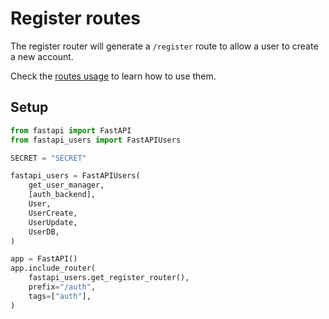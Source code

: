 # Register routes

The register router will generate a `/register` route to allow a user to create a new account.

Check the [routes usage](../../usage/routes.md) to learn how to use them.

## Setup

```py
from fastapi import FastAPI
from fastapi_users import FastAPIUsers

SECRET = "SECRET"

fastapi_users = FastAPIUsers(
    get_user_manager,
    [auth_backend],
    User,
    UserCreate,
    UserUpdate,
    UserDB,
)

app = FastAPI()
app.include_router(
    fastapi_users.get_register_router(),
    prefix="/auth",
    tags=["auth"],
)
```
